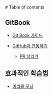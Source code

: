 ‌# Table of contents

## GitBook

- [Git Book 가이드](README.md)

- [GitHub과 연동하기](/integration/integration-with-github.md)
  - [PR 날리기](/integration/pull-request.md)

## 효과적인 학습법

- [미라클 모닝](miracle-morning.md)
